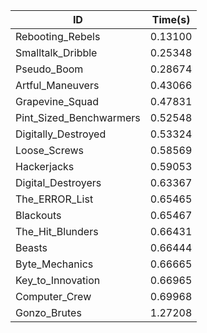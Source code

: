|ID|Time(s)|
|-|-|
|Rebooting_Rebels|0.13100|
|Smalltalk_Dribble|0.25348|
|Pseudo_Boom|0.28674|
|Artful_Maneuvers|0.43066|
|Grapevine_Squad|0.47831|
|Pint_Sized_Benchwarmers|0.52548|
|Digitally_Destroyed|0.53324|
|Loose_Screws|0.58569|
|Hackerjacks|0.59053|
|Digital_Destroyers|0.63367|
|The_ERROR_List|0.65465|
|Blackouts|0.65467|
|The_Hit_Blunders|0.66431|
|Beasts|0.66444|
|Byte_Mechanics|0.66665|
|Key_to_Innovation|0.66965|
|Computer_Crew|0.69968|
|Gonzo_Brutes|1.27208|
